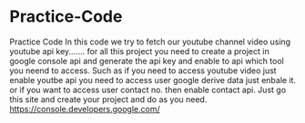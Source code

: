 # Practice-Code
Practice Code
In this code we try to fetch our youtube channel video using youtube api key.......
for all this project you need to create a project in google console api 
and generate the api key and enable to api 
which tool you neend to access.
Such as if you need to access youtube video just enable youtbe api
you need to access user google derive data just enbale it.
or if you want to access user contact no. then enable contact api.
Just go this site and create your project and do as you need. 
https://console.developers.google.com/
